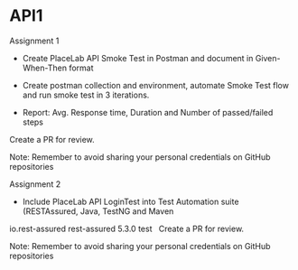 # API1

Assignment 1
- Create PlaceLab API Smoke Test in Postman and document in Given-When-Then 
format

- Create postman collection and environment, automate Smoke Test flow and run 
smoke test in 3 iterations.

- Report: Avg. Response time, Duration and Number of passed/failed steps

Create a PR for review.

Note: Remember to avoid sharing your personal credentials on GitHub 
repositories 

Assignment 2
- Include PlaceLab API LoginTest into Test Automation suite (RESTAssured, Java, TestNG and 
Maven

<!-- Rest Assured --> 
<dependency> 
    <groupId>io.rest-assured</groupId> 
    <artifactId>rest-assured</artifactId> 
    <version>5.3.0</version> 
    <scope>test</scope> 
</dependency> 
 
Create a PR for review.

Note: Remember to avoid sharing your personal credentials on GitHub repositories 
